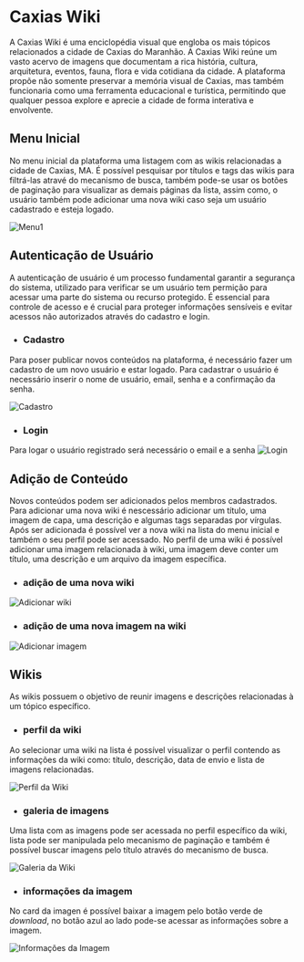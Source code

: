 # Caxias Wiki

A Caxias Wiki é uma enciclopédia visual que engloba os mais tópicos relacionados a cidade de Caxias do Maranhão. A Caxias Wiki reúne um vasto acervo de imagens que documentam a rica história, cultura, arquitetura, eventos, fauna, flora e vida cotidiana da cidade. A plataforma propõe não somente preservar a memória visual de Caxias, mas também funcionaria como uma ferramenta educacional e turística, permitindo que qualquer pessoa explore e aprecie a cidade de forma interativa e envolvente.

## Menu Inicial
No menu inicial da plataforma uma listagem com as wikis relacionadas a cidade de Caxias, MA. É possível pesquisar por títulos e tags das wikis para filtrá-las atravé do mecanismo de busca, 
também pode-se usar os botões de paginação para visualizar as demais páginas da lista, assim como, o usuário também pode adicionar uma nova wiki caso seja um usuário cadastrado e esteja logado.

![Menu1](/images/menu_1.png)

## Autenticação de Usuário
A autenticação de usuário é um processo fundamental garantir a segurança do sistema, utilizado para verificar se um usuário tem permição para acessar uma parte do sistema ou recurso protegido. É essencial para controle de acesso e é crucial para proteger informações sensíveis e evitar acessos não autorizados através do cadastro e login.

- ### Cadastro
Para poser publicar novos conteúdos na plataforma, é necessário fazer um cadastro de um novo usuário e estar logado. 
Para cadastrar o usuário é necessário inserir o nome de usuário, email, senha e a confirmação da senha. 

![Cadastro](/images/register.png)

- ### Login
Para logar o usuário registrado será necessário o email e a senha
![Login](/images/login.png)

## Adição de Conteúdo

Novos conteúdos podem ser adicionados pelos membros cadastrados. Para adicionar uma nova wiki é nescessário adicionar um título, uma imagem de capa, uma descrição e algumas tags separadas por vírgulas. 
Após ser adicionada é possível ver a nova wiki na lista do menu inicial e também o seu perfil pode ser acessado. No perfil de uma wiki é possível adicionar uma imagem relacionada à wiki, uma imagem deve conter um título, uma descrição e um arquivo da imagem específica.

- ### adição de uma nova wiki
![Adicionar wiki](/images/add_wiki.png)

- ### adição de uma nova imagem na wiki
![Adicionar imagem](/images/add_image.png)


## Wikis
As wikis possuem o objetivo de reunir imagens e descrições relacionadas à um tópico específico.

- ### perfil da wiki

Ao selecionar uma wiki na lista é possível visualizar o perfil contendo as informações da wiki como:
título, descrição, data de envio e lista de imagens relacionadas.

![Perfil da Wiki](/images/wiki_profile.png)

- ### galeria de imagens

Uma lista com as imagens pode ser acessada no perfil específico da wiki, lista pode ser manipulada pelo mecanismo de paginação e 
também é possível buscar imagens pelo título através do mecanismo de busca.

![Galeria da Wiki](/images/wiki_gallery.png)

- ### informações da imagem

No card da imagen é possível baixar a imagem pelo botão verde de _download_, no botão azul ao lado pode-se acessar as informações sobre a imagem. 

![Informações da Imagem](/images/info_image.png)
